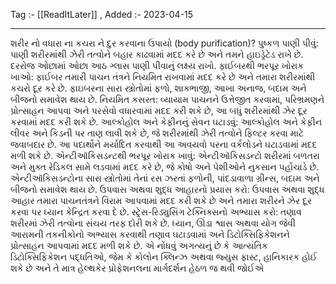 Tag :- [[ReadItLater]] , 
Added :- 2023-04-15

-----
શરીર નો વધારા ના કચરા ને દુર કરવાના ઉપાયો (body purification)?
પુષ્કળ પાણી પીવું: પાણી શરીરમાંથી ઝેરી તત્વોને બહાર કાઢવામાં મદદ કરે છે અને તમને હાઇડ્રેટેડ રાખે છે. દરરોજ ઓછામાં ઓછા આઠ ગ્લાસ પાણી પીવાનું લક્ષ્ય રાખો. ફાઈબરથી ભરપૂર ખોરાક ખાઓ: ફાઈબર તમારી પાચન તંત્રને નિયમિત રાખવામાં મદદ કરે છે અને તમારા શરીરમાંથી કચરો દૂર કરે છે. ફાઇબરના સારા સ્ત્રોતોમાં ફળો, શાકભાજી, આખા અનાજ, બદામ અને બીજનો સમાવેશ થાય છે. નિયમિત કસરત: વ્યાયામ પાચનને ઉત્તેજીત કરવામાં, પરિભ્રમણને પ્રોત્સાહન આપવા અને પરસેવો વધારવામાં મદદ કરી શકે છે, આ બધું શરીરમાંથી ઝેર દૂર કરવામાં મદદ કરી શકે છે. આલ્કોહોલ અને કેફીનનું સેવન ઘટાડવું: આલ્કોહોલ અને કેફીન લીવર અને કિડની પર તાણ લાવી શકે છે, જે શરીરમાંથી ઝેરી તત્વોને ફિલ્ટર કરવા માટે જવાબદાર છે. આ પદાર્થોને મર્યાદિત કરવાથી આ અવયવો પરના વર્કલોડને ઘટાડવામાં મદદ મળી શકે છે. એન્ટીઑકિસડન્ટથી ભરપૂર ખોરાક ખાવું: એન્ટીઑકિસડન્ટો શરીરમાં બળતરા અને મુક્ત રેડિકલ સામે લડવામાં મદદ કરે છે, જે કોષો અને પેશીઓને નુકસાન પહોંચાડે છે. એન્ટીઑકિસડન્ટોના સારા સ્ત્રોતોમાં તેનાં રસ ઝરતાં ફળોની, પાંદડાવાળા ગ્રીન્સ, બદામ અને બીજનો સમાવેશ થાય છે. ઉપવાસ અથવા શુદ્ધ આહારનો પ્રયાસ કરો: ઉપવાસ અથવા શુદ્ધ આહાર તમારા પાચનતંત્રને વિરામ આપવામાં મદદ કરી શકે છે અને તમારા શરીરને ઝેર દૂર કરવા પર ધ્યાન કેન્દ્રિત કરવા દે છે. સ્ટ્રેસ-રિડ્યુસિંગ ટેક્નિક્સનો અભ્યાસ કરો: તણાવ શરીરમાં ઝેરી તત્વોના સંચય તરફ દોરી શકે છે. ધ્યાન, ઊંડા શ્વાસ અથવા યોગ જેવી આરામની તકનીકોનો અભ્યાસ કરવાથી તણાવ ઘટાડવામાં અને ડિટોક્સિફિકેશનને પ્રોત્સાહન આપવામાં મદદ મળી શકે છે. એ નોંધવું અગત્યનું છે કે આત્યંતિક ડિટોક્સિફિકેશન પદ્ધતિઓ, જેમ કે કોલોન ક્લિન્ઝ અથવા જ્યુસ ફાસ્ટ, હાનિકારક હોઈ શકે છે અને તે માત્ર હેલ્થકેર પ્રોફેશનલના માર્ગદર્શન હેઠળ જ થવી જોઈએ
